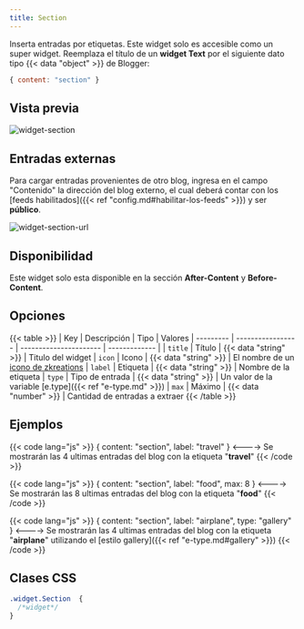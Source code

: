 ```yaml
---
title: Section
---
```


Inserta entradas por etiquetas. Este widget solo es accesible como un super widget. Reemplaza el título de un **widget Text** por el siguiente dato tipo {{< data "object" >}} de Blogger:

```js
{ content: "section" }
```

## Vista previa

![widget-section](/images/widgets/section.png)

## Entradas externas

Para cargar entradas provenientes de otro blog, ingresa en el campo "Contenido" la dirección del blog externo, el cual deberá contar con los [feeds habilitados]({{< ref "config.md#habilitar-los-feeds" >}}) y ser **público**.

![widget-section-url](/images/widgets/section-url.png)

## Disponibilidad

Este widget solo esta disponible en la sección **After-Content** y **Before-Content**.

## Opciones

{{< table >}}
| Key       | Descripción       | Tipo                   | Valores
| --------- | ----------------- | ---------------------- | ------------- |
| `title`   | Título            | {{< data "string" >}}  | Titulo del widget
| `icon`    | Icono             | {{< data "string" >}}  | El nombre de un [icono de zkreations](#icons)
| `label`   | Etiqueta          | {{< data "string" >}}  | Nombre de la etiqueta
| `type`    | Tipo de entrada   | {{< data "string" >}}  | Un valor de la variable [e.type]({{< ref "e-type.md" >}})
| `max`     | Máximo            | {{< data "number" >}}  | Cantidad de entradas a extraer
{{< /table >}}

## Ejemplos

{{< code lang="js" >}}
{ content: "section", label: "travel" }
<---->
Se mostrarán las 4 ultimas entradas del blog con la etiqueta "**travel**"
{{< /code >}}

{{< code lang="js" >}}
{ content: "section", label: "food", max: 8 }
<---->
Se mostrarán las 8 ultimas entradas del blog con la etiqueta "**food**"
{{< /code >}}

{{< code lang="js" >}}
{ content: "section", label: "airplane", type: "gallery"  }
<---->
Se mostrarán las 4 ultimas entradas del blog con la etiqueta "**airplane**" utilizando el [estilo gallery]({{< ref "e-type.md#gallery" >}})
{{< /code >}}


## Clases CSS

```css
.widget.Section  {
  /*widget*/
}
```
